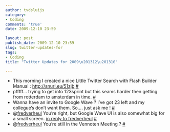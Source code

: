 ```yaml
---
author: tvdsluijs
category:
- Coding
comments: 'true'
date: 2009-12-10 23:59

layout: post
publish_date: 2009-12-10 23:59
slug: twitter-updates-for
tags:
- Coding
title: "Twitter Updates for 2009\u201312\u201310"

---
```

  * This morning I created a nice Little Twitter Search with Flash Builder Manual : <http://snurl.eu/51zjb> [#](http://twitter.com/tvdsluijs/statuses/6524256825)
  * pfffff… trying to get into 123sprint but this seams harder then getting from rotterdam to amsterdam in time. [#](http://twitter.com/tvdsluijs/statuses/6524370068)
  * Wanna have an invite to Google Wave ? I’ve got 23 left and my collegue’s don’t want them. So…. just ask me ! [#](http://twitter.com/tvdsluijs/statuses/6525123527)
  * @[fredverheul](http://twitter.com/fredverheul) You’re right, but Google Wave UI is also somewhat big for a small screen. [in reply to fredverheul](http://twitter.com/fredverheul/statuses/6525097174) [#](http://twitter.com/tvdsluijs/statuses/6525147442)
  * @[fredverheul](http://twitter.com/fredverheul) You’re still in the Vennoten Meeting ? [#](http://twitter.com/tvdsluijs/statuses/6542971937)

